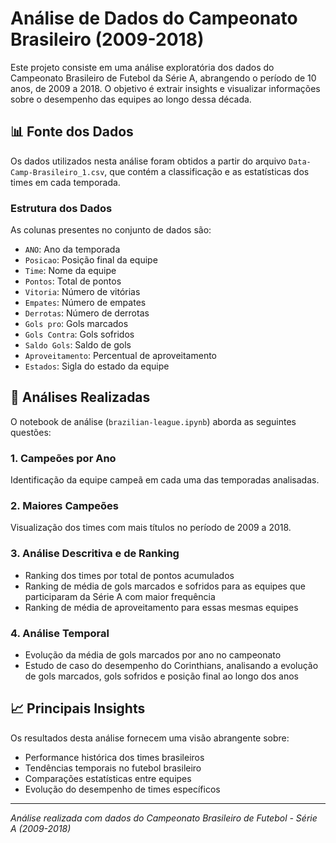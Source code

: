 # Análise de Dados do Campeonato Brasileiro (2009-2018)

Este projeto consiste em uma análise exploratória dos dados do Campeonato Brasileiro de Futebol da Série A, abrangendo o período de 10 anos, de 2009 a 2018. O objetivo é extrair insights e visualizar informações sobre o desempenho das equipes ao longo dessa década.

## 📊 Fonte dos Dados

Os dados utilizados nesta análise foram obtidos a partir do arquivo `Data-Camp-Brasileiro_1.csv`, que contém a classificação e as estatísticas dos times em cada temporada.

### Estrutura dos Dados

As colunas presentes no conjunto de dados são:

- `ANO`: Ano da temporada
- `Posicao`: Posição final da equipe
- `Time`: Nome da equipe
- `Pontos`: Total de pontos
- `Vitoria`: Número de vitórias
- `Empates`: Número de empates
- `Derrotas`: Número de derrotas
- `Gols pro`: Gols marcados
- `Gols Contra`: Gols sofridos
- `Saldo Gols`: Saldo de gols
- `Aproveitamento`: Percentual de aproveitamento
- `Estados`: Sigla do estado da equipe

## 🚀 Análises Realizadas

O notebook de análise (`brazilian-league.ipynb`) aborda as seguintes questões:

### 1. Campeões por Ano
Identificação da equipe campeã em cada uma das temporadas analisadas.

### 2. Maiores Campeões
Visualização dos times com mais títulos no período de 2009 a 2018.

### 3. Análise Descritiva e de Ranking
- Ranking dos times por total de pontos acumulados
- Ranking de média de gols marcados e sofridos para as equipes que participaram da Série A com maior frequência
- Ranking de média de aproveitamento para essas mesmas equipes

### 4. Análise Temporal
- Evolução da média de gols marcados por ano no campeonato
- Estudo de caso do desempenho do Corinthians, analisando a evolução de gols marcados, gols sofridos e posição final ao longo dos anos



## 📈 Principais Insights

Os resultados desta análise fornecem uma visão abrangente sobre:
- Performance histórica dos times brasileiros
- Tendências temporais no futebol brasileiro
- Comparações estatísticas entre equipes
- Evolução do desempenho de times específicos

---

*Análise realizada com dados do Campeonato Brasileiro de Futebol - Série A (2009-2018)*